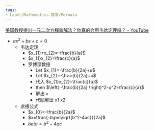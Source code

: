 ```yaml
---
tags:
- Label/Mathematics-数学/Formula
---
```


[美国教授提出一元二次方程新解法？你真的会用韦达定理吗？ - YouTube](https://www.youtube.com/watch?v=qVANpN_wNy4)

- $ax^2+bx+c=0$
    - 韦达定理
        - $x_{1}+x_{2}=-\frac{b}{a}$
        - $x_{1}x_{2}=\frac{c}{a}$
        - 罗博深教授
            - Let $x_{1}=-\frac{b}{2a}+u$
            - Let $x_{2}=-\frac{b}{2a}+u$
            - 代入 $x_{1}x_{2}=\frac{c}{a}$
            - then $\left( -\frac{b}{2a} \right)^2-u^2=\frac{c}{a}$
            - 解出 `u`
            - 代回解出 x1 x2
    - 求根公式
        - $x_{0}=-\frac{b}{2a}$
        - $x=\frac{-b\pm\sqrt{b^2-4ac}}{2a}$
        - $beta=b^2-4ac$
